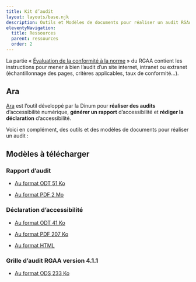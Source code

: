 ```yaml
---
title: Kit d’audit
layout: layouts/base.njk
description: Outils et Modèles de documents pour réaliser un audit RGAA
eleventyNavigation:
  title: Ressources
  parent: ressources
  order: 2
---
```


La partie « [Évaluation de la conformité à la norme](/obligations/evaluation-conformite/) » du RGAA contient les instructions pour mener à bien l’audit d’un site internet, intranet ou extranet (échantillonnage des pages, critères applicables, taux de conformité…).

<div class="fr-callout fr-my-4w">
		<h2>Ara</h2>
    <p class="fr-callout__text"><a href="https://ara.numerique.gouv.fr" target="_blank" rel="noreferrer noopener" title="Ara - nouvelle fenêtre">Ara</a> est l’outil développé par la Dinum pour <strong>réaliser des audits</strong> d’accessibilité numérique, <strong>générer un rapport</strong> d’accessibilité et <strong>rédiger la déclaration</strong> d’accessibilité.</p>
</div>

Voici en complément, des outils et des modèles de documents pour réaliser un audit :

<h2>Modèles à télécharger</h2>
<div class="fr-downloads-group fr-downloads-group--bordered">
	<h3 class="fr-downloads-group__title">Rapport d’audit</h3> 
	<ul>
		<li>
			<div class="fr-download">
				<p>
					<a href="/doc/rgaa4-2019-modele-rapport-audit.odt" download class="fr-download__link">Au format ODT <span class="fr-download__detail">51 Ko</span></a>
				</p>
			</div>
		</li> 
		<li>
			<div class="fr-download">
				<p>
					<a href="/doc/rgaa4-2019-modele-rapport-audit.pdf" download class="fr-download__link">Au format PDF <span class="fr-download__detail">2 Mo</span></a>
				</p>
			</div>
		</li> 
	</ul>
	<h3 class="fr-downloads-group__title">Déclaration d’accessibilité</h3> 
	<ul>
		<li>
			<div class="fr-download">
				<p>
					<a href="/doc/rgaa4-2019-exemple-declaration.odt" download class="fr-download__link">Au format ODT <span class="fr-download__detail">41 Ko</span></a>
				</p>
			</div>
		</li> 
		<li>
			<div class="fr-download">
				<p>
					<a href="/doc/rgaa4-2019-exemple-declaration.pdf" download class="fr-download__link">Au format PDF <span class="fr-download__detail">207 Ko</span></a>
				</p>
			</div>
		</li> 
		<li>
			<div class="fr-download">
				<p>
					<a href="../modele-de-declaration/"  class="fr-link">Au format HTML</a>
				</p>
			</div>
		</li> 
	</ul>
	<h3 class="fr-downloads-group__title">Grille d’audit RGAA version 4.1.1</h3> 
	<ul>
		<li>
			<div class="fr-download">
				<p>
					<a href="/doc/rgaa4.1.1.modele-de-grille-d-audit.ods" download class="fr-download__link">Au format ODS <span class="fr-download__detail">233 Ko</span></a>
				</p>
			</div>
		</li> 
	</ul>
</div>
